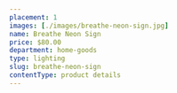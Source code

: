 ```yaml
---
placement: 1
images: [./images/breathe-neon-sign.jpg]
name: Breathe Neon Sign
price: $80.00
department: home-goods
type: lighting
slug: breathe-neon-sign
contentType: product details
---
```

